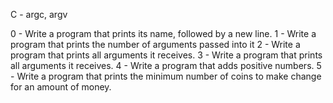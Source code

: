 C - argc, argv

0 - Write a program that prints its name, followed by a new line.
1 - Write a program that prints the number of arguments passed into it
2 - Write a program that prints all arguments it receives.
3 - Write a program that prints all arguments it receives.
4 - Write a program that adds positive numbers.
5 - Write a program that prints the minimum number of coins to make change for an amount of money.

